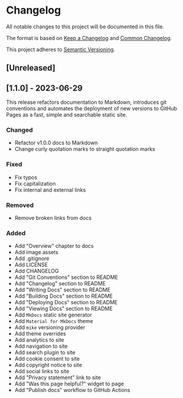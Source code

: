 ﻿# Changelog

All notable changes to this project will be documented in this file.

The format is based on [Keep a Changelog](https://keepachangelog.com/en/1.0.0/) and
[Common Changelog](https://common-changelog.org/).

This project adheres to [Semantic Versioning](https://semver.org/spec/v2.0.0.html).

## [Unreleased]

## [1.1.0] - 2023-06-29

This release refactors documentation to Markdown, introduces git conventions and automates the deployment of new
versions to GitHub Pages as a fast, simple and searchable static site.

### Changed

- Refactor v1.0.0 docs to Markdown
- Change curly quotation marks to straight quotation marks

### Fixed

- Fix typos
- Fix capitalization
- Fix internal and external links

### Removed

- Remove broken links from docs

### Added

- Add "Overview" chapter to docs
- Add image assets
- Add .gitignore
- Add LICENSE
- Add CHANGELOG
- Add "Git Conventions" section to README
- Add "Changelog" section to README
- Add "Writing Docs" section to README
- Add "Building Docs" section to README
- Add "Deploying Docs" section to README
- Add "Viewing Docs" section to README
- Add `MkDocs` static site generator
- Add `Material for MkDocs` theme
- Add `mike` versioning provider
- Add theme overrides
- Add analytics to site
- Add navigation to site
- Add search plugin to site
- Add cookie consent to site
- Add copyright notice to site
- Add social links to site
- Add "Privacy statement" link to site
- Add "Was this page helpful?" widget to page
- Add "Publish docs" workflow to GitHub Actions